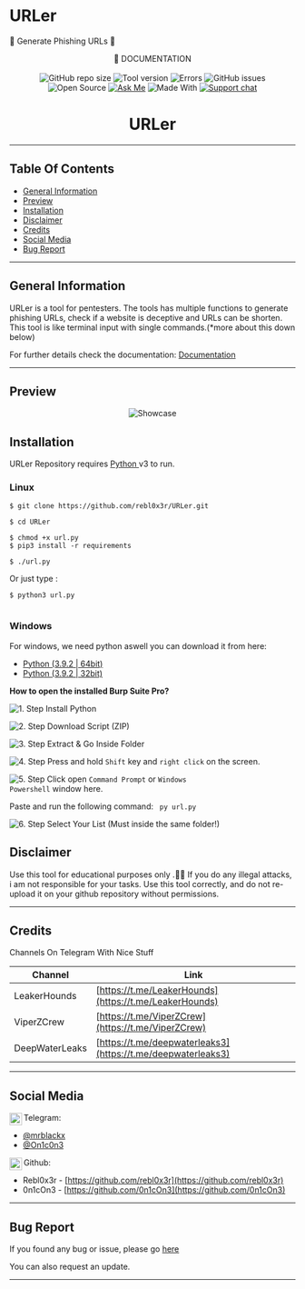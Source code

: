 # URLer
🔗 Generate Phishing URLs 🔗

<p align="center">
  📄 DOCUMENTATION<br><br>
  <img alt="GitHub repo size" src="https://img.shields.io/github/repo-size/rebl0x3r/URLer">
  <img alt="Tool version" src="https://img.shields.io/badge/version-1-brightgreen">
  <img alt="Errors" src="https://img.shields.io/badge/errors fixed-0-red">
  <img alt="GitHub issues" src="https://img.shields.io/github/issues/rebl0x3r/URLer">
  <img alt="Open Source" src="https://badges.frapsoft.com/os/v1/open-source.png?v=103">
  <a href="https://t.me/f4c3r100"><img alt="Ask Me" src="https://img.shields.io/badge/Ask%20me-anything-1abc9c.svg"></a>
  <img alt="Made With" src="https://forthebadge.com/images/badges/made-with-python.svg">
  <a href="https://t.me/carder_hounds"><img src="https://raw.githubusercontent.com/Patrolavia/telegram-badge/master/chat.svg" alt="Support chat"></a>
</p>

<h1 align=center>URLer</h1>

<hr>

<h2>Table Of Contents</h2>

* [General Information](#general-info)
* [Preview](#preview)
* [Installation](#installation)
* [Disclaimer](#disclaimer)
* [Credits](#credits)
* [Social Media](#social-media)
* [Bug Report](#bug-report)

<hr>

<h2>General Information</h2>
  
  URLer is a tool for pentesters. The tools has multiple functions to generate phishing URLs, check if a website is deceptive and URLs can be shorten.
  This tool is like terminal input with single commands.(*more about this down below)
  
  For further details check the documentation:
  [Documentation](https://github.com/rebl0x3r/URLer/wiki/URLer)
  
<hr>

<h2>Preview</h2>
<p align="center">
  <img alt="Showcase" src="https://i.imgur.com/KjTZA2R.png">
</p>

<h2>Installation</h2>

  URLer Repository requires <a href="https://www.python.org/">Python </a> v3 to run.
  
  <h3>Linux</h3>
  
  ```
  $ git clone https://github.com/rebl0x3r/URLer.git
  
  $ cd URLer

  $ chmod +x url.py
  $ pip3 install -r requirements
   
  $ ./url.py
  ```
  Or just type :
  ```
  $ python3 url.py
   
  ```
 
<h3>Windows</h3>

  For windows, we need python aswell you can download it from here:<br>
  
  
  * [Python (3.9.2 | 64bit)](https://www.python.org/ftp/python/3.9.2/python-3.9.2.exe)
  * [Python (3.9.2 | 32bit)](https://www.python.org/ftp/python/3.9.2/python-3.9.2-amd64.exe)
  
  **How to open the installed Burp Suite Pro?**

  <img alt="1. Step" src="https://img.shields.io/badge/Step-1-blueviolet" /> Install Python
  
  <img alt="2. Step" src="https://img.shields.io/badge/Step-2-blueviolet" /> Download Script (ZIP)
  
  <img alt="3. Step" src="https://img.shields.io/badge/Step-3-blueviolet" /> Extract & Go Inside Folder
  
   <img alt="4. Step" src="https://img.shields.io/badge/Step-4-blueviolet" /> Press and hold <code>Shift</code> key and <code>right click</code> on the screen.
   
   <img alt="5. Step" src="https://img.shields.io/badge/Step-5-blueviolet" /> Click open <code>Command Prompt</code> or <code>Windows Powershell</code> window here.
    
   Paste and run the following command:
   <code> py url.py </code>
  
  <img alt="6. Step" src="https://img.shields.io/badge/Step-6-blueviolet" /> Select Your List (Must inside the same folder!)


<h2>Disclaimer</h2>

  Use this tool for educational purposes only .🕵️‍♂️
  If you do any illegal attacks, i am not responsible for your tasks.
  Use this tool correctly, and do not re-upload it on your github repository without permissions.
  
<hr>
  
<h2>Credits</h2>
  
  Channels On Telegram With Nice Stuff
  
  | Channel | Link |
  | ------ | ------ |
  | LeakerHounds | [https://t.me/LeakerHounds](https://t.me/LeakerHounds) | 
  | ViperZCrew | [https://t.me/ViperZCrew](https://t.me/ViperZCrew) |
  | DeepWaterLeaks | [https://t.me/deepwaterleaks3](https://t.me/deepwaterleaks3) |


<hr>
            
<h2>Social Media</h2>
 <img align="left" alt="telegram.org" width="22px" src="https://images.vexels.com/media/users/3/137414/isolated/preview/3f7486417ddd88060a1818d44b6f3728-telegram-icon-logo-by-vexels.png" /> Telegram:<br />
 
* [@mrblackx](https://t.me/f4c3r100)
* [@On1c0n3](https://t.me/On1c0n3)


<img align="left" alt="github.com" width="22px" src="https://image.flaticon.com/icons/svg/25/25231.svg" /> Github:<br />
 
* Rebl0x3r - [https://github.com/rebl0x3r](https://github.com/rebl0x3r)
* 0n1cOn3 - [https://github.com/0n1cOn3](https://github.com/0n1cOn3)

<hr>

<h2>Bug Report</h2>

  If you found any bug or issue, please go [here](https://github.com/rebl0x3r/iptools/issues)
  
  You can also request an update.
  
<hr>
